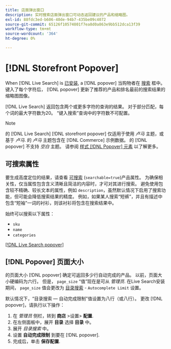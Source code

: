 ```yaml
---
title: 店面弹出窗口
description: 实时搜索店面弹出窗口可动态返回建议的产品和缩略图。
exl-id: 88fdc3ed-b606-40de-94b7-435be09c4072
source-git-commit: 65126f10574801f7ea8d0a863e9bb512dca13f39
workflow-type: tm+mt
source-wordcount: '364'
ht-degree: 0%

---
```


# [!DNL Storefront Popover]

When [!DNL Live Search] is [已安装](install.md), a [!DNL popover] 当购物者在 [搜索](https://docs.magento.com/user-guide/catalog/search-quick.html) 框中。 键入了每个字符后， [!DNL popover] 更新了推荐的产品和排名最前的搜索结果的缩略图图像。

[!DNL Live Search] 返回包含两个或更多字符的查询的结果。 对于部分匹配，每个词的最大字符数为20。 “键入搜索”查询中的字符数不可配置。

>[!NOTE]
>
>的 [!DNL Live Search] [!DNL storefront popover] 仅适用于使用 *卢马* 主题，或基于 *卢马*. 的 *卢马* 主题包含在 [!DNL Commerce] 示例数据。 的 [!DNL popover] 不支持 *空白* 主题。 请参阅 [样式 [!DNL Popover] 元素](storefront-popover-styling.md) 以了解更多。

## 可搜索属性

要生成高度定位的结果，请查看 [可搜索](https://docs.magento.com/user-guide/stores/attributes-product.html#storefront-properties) (`searchable=true`)产品属性。 为确保相关性，仅当属性包含含义清晰且简洁的内容时，才可对其进行搜索。 避免使用包含较不精确、较长文本的属性，例如 `description`，虽然默认情况下启用了搜索功能，但可能会降低搜索结果的精度。 例如，如果某人搜索“短裤”，并且有描述中包含“短袖”一词的衬衫，则该衬衫将包含在搜索结果中。

始终可以搜索以下属性：

* `sku`
* `name`
* `categories`

[[!DNL Live Search popover]](assets/storefront-search-as-you-type.png)

## [!DNL Popover] 页面大小

的页面大小 [!DNL popover] 确定可返回多少行自动完成的产品。 以前，页面大小硬编码为六行。 但是， `page_size` “值”现在是可从 *管理员*. 在Live Search安装期间， `page_size` 值会更改为 [目录搜索](https://docs.magento.com/user-guide/configuration/catalog/catalog.html#catalog-search) - `Autocomplete Limit` 设置。

默认情况下，“目录搜索 — 自动完成限制”值设置为八行（或八行）。 更改 [!DNL popover]，请执行以下操作：

1. 在 *管理员* 侧栏，转到 **商店** >设置> **配置**.
1. 在左侧面板中，展开 **目录** 选择 **目录** 中。
1. 展开 *目录搜索* 中。
1. 设置 **自动完成限制** 到要在 [!DNL popover].
1. 完成后，单击 **保存配置**.
